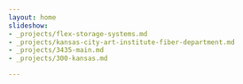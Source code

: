 ```yaml
---
layout: home
slideshow:
- _projects/flex-storage-systems.md
- _projects/kansas-city-art-institute-fiber-department.md
- _projects/3435-main.md
- _projects/300-kansas.md

---
```

